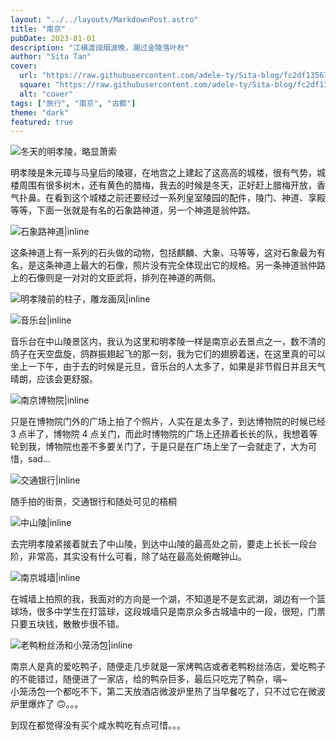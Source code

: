 ```yaml
---
layout: "../../layouts/MarkdownPost.astro"
title: "南京"
pubDate: 2023-01-01
description: "江横渡阔烟波晚，潮过金陵落叶秋"
author: "Sita Tan"
cover:
  url: "https://raw.githubusercontent.com/adele-ty/Sita-blog/fc2df13567a5bbe766ebdf2f2b813f24ba4e8efd/public/Nanjing/IMG_1132(20230606-141814).JPG"
  square: "https://raw.githubusercontent.com/adele-ty/Sita-blog/fc2df13567a5bbe766ebdf2f2b813f24ba4e8efd/public/Nanjing/IMG_1132(20230606-141814).JPG"
  alt: "cover"
tags: ["旅行", "南京", "古都"]
theme: "dark"
featured: true
---
```


![冬天的明孝陵，略显萧索](<https://github.com/adele-ty/Sita-blog/blob/main/public/Nanjing/IMG_1132(20230606-141814).JPG?raw=true>)

明孝陵是朱元璋与马皇后的陵寝，在地宫之上建起了这高高的城楼，很有气势，城楼周围有很多树木，还有黄色的腊梅，我去的时候是冬天，正好赶上腊梅开放，香气扑鼻。在看到这个城楼之前还要经过一系列皇室陵园的配件，陵门、神道、享殿等等，下面一张就是有名的石象路神道，另一个神道是翁仲路。

![石象路神道|inline](https://github.com/adele-ty/Sita-blog/blob/main/public/Nanjing/IMG_1138.png?raw=true)

这条神道上有一系列的石头做的动物，包括麒麟、大象、马等等，这对石象最为有名，是这条神道上最大的石像，照片没有完全体现出它的规格。另一条神道翁仲路上的石像则是一对对的文臣武将，排列在神道的两侧。

![明孝陵前的柱子，雕龙画凤|inline](<https://github.com/adele-ty/Sita-blog/blob/main/public/Nanjing/IMG_1137(20230606-142027).JPG?raw=true>)

![音乐台|inline](https://github.com/adele-ty/Sita-blog/blob/main/public/Nanjing/IMG_1133.JPG?raw=true)

音乐台在中山陵景区内，我认为这里和明孝陵一样是南京必去景点之一，数不清的鸽子在天空盘旋，鸽群振翅起飞的那一刻，我为它们的翅膀着迷，在这里真的可以坐上一下午，由于去的时候是元旦，音乐台的人太多了，如果是非节假日并且天气晴朗，应该会更舒服。

![南京博物院|inline](https://github.com/adele-ty/Sita-blog/blob/main/public/Nanjing/IMG_1134.JPG?raw=true)

只是在博物院门外的广场上拍了个照片，人实在是太多了，到达博物院的时候已经 3 点半了，博物院 4 点关门，而此时博物院的广场上还排着长长的队，我想着等轮到我，博物院也差不多要关门了，于是只是在广场上坐了一会就走了，大为可惜，sad...

![交通银行|inline](<https://github.com/adele-ty/Sita-blog/blob/main/public/Nanjing/IMG_1135(20230606-141843).JPG?raw=true>)

随手拍的街景，交通银行和随处可见的梧桐

![中山陵|inline](https://github.com/adele-ty/Sita-blog/blob/main/public/Nanjing/IMG_1136.JPG?raw=true)

去完明孝陵紧接着就去了中山陵，到达中山陵的最高处之前，要走上长长一段台阶，非常高，其实没有什么可看，除了站在最高处俯瞰钟山。

![南京城墙|inline](https://github.com/adele-ty/Sita-blog/blob/main/public/Nanjing/IMG_1140.JPG?raw=true)

在城墙上拍照的我，我面对的方向是一个湖，不知道是不是玄武湖，湖边有一个篮球场，很多中学生在打篮球，这段城墙只是南京众多古城墙中的一段，很短，门票只要五块钱，散散步很不错。

![老鸭粉丝汤和小笼汤包|inline](<https://github.com/adele-ty/Sita-blog/blob/main/public/Nanjing/IMG_1139(20230606-142137).JPG?raw=true>)

南京人是真的爱吃鸭子，随便走几步就是一家烤鸭店或者老鸭粉丝汤店，爱吃鸭子的不能错过，随便进了一家店，给的鸭杂巨多，最后只吃完了鸭杂，嗝~  
小笼汤包一个都吃不下，第二天放酒店微波炉里热了当早餐吃了，只不过它在微波炉里爆炸了 🙃。。。

到现在都觉得没有买个咸水鸭吃有点可惜。。。
